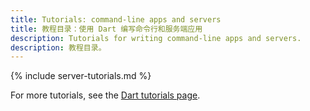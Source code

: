 ```yaml
---
title: Tutorials: command-line apps and servers
title: 教程目录：使用 Dart 编写命令行和服务端应用
description: Tutorials for writing command-line apps and servers.
description: 教程目录。
---
```


{% include server-tutorials.md %}

For more tutorials, see the [Dart tutorials page](/tutorials).